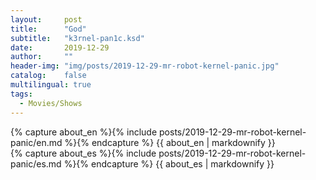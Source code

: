 ```yaml
---
layout:     post
title:      "God"
subtitle:   "k3rnel-pan1c.ksd"
date:       2019-12-29 
author:     ""
header-img: "img/posts/2019-12-29-mr-robot-kernel-panic.jpg"
catalog:    false
multilingual: true
tags:
  - Movies/Shows
---
```


<div class="en post-container">
    {% capture about_en %}{% include posts/2019-12-29-mr-robot-kernel-panic/en.md %}{% endcapture %}
    {{ about_en | markdownify }}
</div>

<div class="es post-container">
    {% capture about_es %}{% include posts/2019-12-29-mr-robot-kernel-panic/es.md %}{% endcapture %}
    {{ about_es | markdownify }}
</div>
